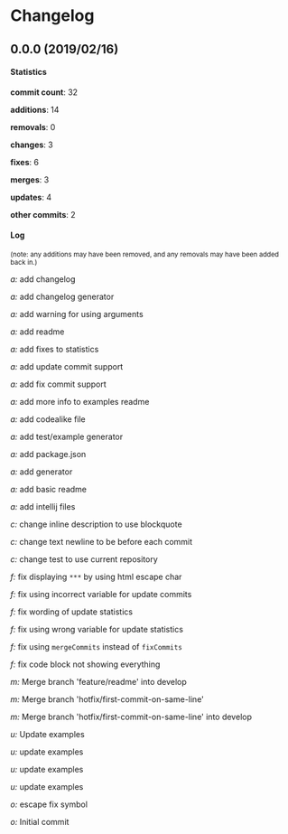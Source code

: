 # Changelog
## 0.0.0 (2019/02/16)
#### Statistics
**commit count**: 32

**additions**: 14

**removals**: 0

**changes**: 3

**fixes**: 6

**merges**: 3

**updates**: 4

**other commits**: 2

#### Log
<small>(note: any additions may have been removed, and any removals may have been added back in.)</small>

*a:* add changelog

*a:* add changelog generator

*a:* add warning for using arguments

*a:* add readme

*a:* add fixes to statistics

*a:* add update commit support

*a:* add fix commit support

*a:* add more info to examples readme

*a:* add codealike file

*a:* add test/example generator

*a:* add package.json

*a:* add generator

*a:* add basic readme

*a:* add intellij files

*c:* change inline description to use blockquote

*c:* change text newline to be before each commit

*c:* change test to use current repository

*f:* fix displaying `***` by using html escape char

*f:* fix using incorrect variable for update commits

*f:* fix wording of update statistics

*f:* fix using wrong variable for update statistics

*f:* fix using `mergeCommits` instead of `fixCommits`

*f:* fix code block not showing everything

*m:* Merge branch 'feature/readme' into develop

*m:* Merge branch 'hotfix/first-commit-on-same-line'

*m:* Merge branch 'hotfix/first-commit-on-same-line' into develop

*u:* Update examples

*u:* update examples

*u:* update examples

*u:* update examples

*o:* escape fix symbol

*o:* Initial commit
